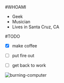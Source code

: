 #WHOAMI
- Geek
- Musician
- Lives in Santa Cruz, CA


#TODO
- [x] make coffee
- [ ] put fire out
- [ ] get back to work


![burning-computer](https://cloud.githubusercontent.com/assets/4257458/8988987/24284fe4-369e-11e5-906a-303d9626b73e.gif)
